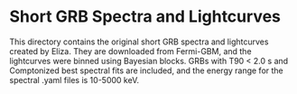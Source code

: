 # Short GRB Spectra and Lightcurves

This directory contains the original short GRB spectra and lightcurves created by Eliza. They are downloaded from Fermi-GBM, and the lightcurves were binned using Bayesian blocks. GRBs with T90 < 2.0 s and Comptonized best spectral fits are included, and the energy range for the spectral .yaml files is 10-5000 keV.
